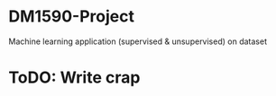 # DM1590-Project
Machine learning application (supervised &amp; unsupervised) on dataset
# ToDO: Write crap
